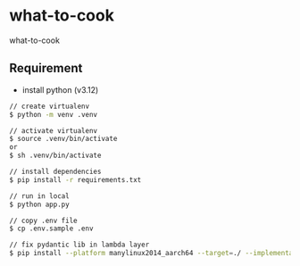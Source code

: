 # what-to-cook

what-to-cook

## Requirement

- install python (v3.12)

```zsh
// create virtualenv
$ python -m venv .venv

// activate virtualenv
$ source .venv/bin/activate
or
$ sh .venv/bin/activate

// install dependencies
$ pip install -r requirements.txt

// run in local
$ python app.py
```

```zsh
// copy .env file
$ cp .env.sample .env

// fix pydantic lib in lambda layer
$ pip install --platform manylinux2014_aarch64 --target=./ --implementation cp --python-version 3.12 --only-binary=:all: --upgrade pydantic
```
